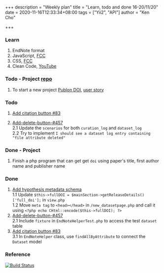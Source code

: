 +++
description = "Weekly plan"
title = "Learn, todo and done 16-20/11/20"
date = 2020-11-16T12:33:34+08:00
tags = ["Yii2", "API"]
author = "Ken Cho"

+++  
### Learn
1. EndNote format  
2. JavaScript, [FCC](https://www.freecodecamp.org/learn/)
3. CSS, [FCC](https://www.freecodecamp.org/learn/)
4. Clean Code, [YouTube](https://www.youtube.com/watch?v=7EmboKQH8lM)

### Todo - Project [repo](https://github.com/kencho51/test/tree/develop/mint_doi)
1. To start a new project [Publon DOI](https://drive.google.com/file/d/1bCUUq86WwNko8u1JImGmj96s3Rqv0Ldj/view?usp=sharing), [user story](https://docs.google.com/document/d/1CopK9e9QclOd91WRN1LREEBefMDb5cWoHiElj3IfKLc/edit#heading=h.2b6t0w755r3s)  

### Todo
1. [Add citation button #83](https://github.com/gigascience/gigadb-website/issues/83)  
  
2. [Add-delete-button-#457](https://github.com/gigascience/gigadb-website/pull/503)  
    2.1 Update the `scenarios` for both `curation_log` and `dataset_log`  
    2.2 Try to implement `I should see a dataset log entry containing "file attribute deleted"`  

### Done  - Project
1. Finish a php program that can get get `doi` using paper's title, first author name and publisher name  

### Done
1. [Add hypothesis metadata schema](https://github.com/gigascience/gigadb-website/pull/516)  
    1.1 Update `$this->fullDOI = $mainSection->getReleaseDetails()['full_doi'];` in `view.php`  
    1.2 Move `meta tag` to `<head></head>` in `/new_datasetpage.php`  and call it using `<?php echo CHtml::encode($this->fullDOI); ?>`  
2. [Add-delete-button-#457](https://github.com/gigascience/gigadb-website/pull/503)  
    2.1 Include `fixture` in `EndNoteHelperTest.php` to access the test `dataset` table  
3. [Add citation button #83](https://github.com/gigascience/gigadb-website/pull/521)  
    3.1 In `EndNoteHelper` class, use `findAllByAttribute` to connect the `Dataset` model  

    
### Reference


[![Build Status](https://travis-ci.org/kencho51/gigathing.svg?branch=master)](https://travis-ci.org/kencho51/gigathing)


